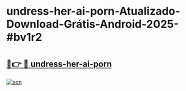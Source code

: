 # undress-her-ai-porn-Atualizado-Download-Grátis-Android-2025-#bv1r2

# <h2><a href="https://ainizakaria.my?title=undress-her-ai-porn&ref=24M">🔗👉 🔴 undress-her-ai-porn</a></h2>

[![acn](https://github.com/user-attachments/assets/0f9c940e-d8b0-45ae-aac7-cd30a18b3e1c)](https://ainizakaria.my?title=undress-her-ai-porn&ref=24M)

